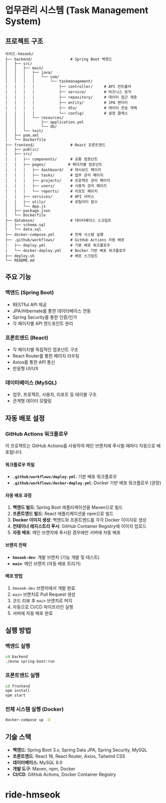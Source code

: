 # 업무관리 시스템 (Task Management System)

## 프로젝트 구조

```
라이드-hmseok/
├── backend/                 # Spring Boot 백엔드
│   ├── src/
│   │   ├── main/
│   │   │   ├── java/
│   │   │   │   └── com/
│   │   │   │       └── taskmanagement/
│   │   │   │           ├── controller/     # API 컨트롤러
│   │   │   │           ├── service/        # 비즈니스 로직
│   │   │   │           ├── repository/     # 데이터 접근 계층
│   │   │   │           ├── entity/         # JPA 엔티티
│   │   │   │           ├── dto/            # 데이터 전송 객체
│   │   │   │           └── config/         # 설정 클래스
│   │   │   └── resources/
│   │   │       ├── application.yml
│   │   │       └── db/
│   │   └── test/
│   ├── pom.xml
│   └── Dockerfile
├── frontend/                # React 프론트엔드
│   ├── public/
│   ├── src/
│   │   ├── components/      # 공통 컴포넌트
│   │   ├── pages/          # 페이지별 컴포넌트
│   │   │   ├── dashboard/   # 대시보드 페이지
│   │   │   ├── tasks/       # 업무 관리 페이지
│   │   │   ├── projects/    # 프로젝트 관리 페이지
│   │   │   ├── users/       # 사용자 관리 페이지
│   │   │   └── reports/     # 리포트 페이지
│   │   ├── services/        # API 서비스
│   │   ├── utils/           # 유틸리티 함수
│   │   └── App.js
│   ├── package.json
│   └── Dockerfile
├── database/                # 데이터베이스 스크립트
│   ├── schema.sql
│   └── data.sql
├── docker-compose.yml       # 전체 시스템 실행
├── .github/workflows/       # GitHub Actions 자동 배포
│   ├── deploy.yml           # 기본 배포 워크플로우
│   └── docker-deploy.yml    # Docker 기반 배포 워크플로우
├── deploy.sh                # 배포 스크립트
└── README.md
```

## 주요 기능

### 백엔드 (Spring Boot)
- RESTful API 제공
- JPA/Hibernate를 통한 데이터베이스 연동
- Spring Security를 통한 인증/인가
- 각 페이지별 API 엔드포인트 분리

### 프론트엔드 (React)
- 각 페이지별 독립적인 컴포넌트 구조
- React Router를 통한 페이지 라우팅
- Axios를 통한 API 통신
- 반응형 UI/UX

### 데이터베이스 (MySQL)
- 업무, 프로젝트, 사용자, 리포트 등 테이블 구조
- 관계형 데이터 모델링

## 자동 배포 설정

### GitHub Actions 워크플로우

이 프로젝트는 GitHub Actions를 사용하여 메인 브랜치에 푸시될 때마다 자동으로 배포됩니다.

#### 워크플로우 파일
- **`.github/workflows/deploy.yml`**: 기본 배포 워크플로우
- **`.github/workflows/docker-deploy.yml`**: Docker 기반 배포 워크플로우 (권장)

#### 자동 배포 과정
1. **백엔드 빌드**: Spring Boot 애플리케이션을 Maven으로 빌드
2. **프론트엔드 빌드**: React 애플리케이션을 npm으로 빌드
3. **Docker 이미지 생성**: 백엔드와 프론트엔드를 각각 Docker 이미지로 생성
4. **컨테이너 레지스트리 푸시**: GitHub Container Registry에 이미지 업로드
5. **자동 배포**: 메인 브랜치에 푸시된 경우에만 서버에 자동 배포

#### 브랜치 전략
- **`hmseok-dev`**: 개발 브랜치 (기능 개발 및 테스트)
- **`main`**: 메인 브랜치 (자동 배포 트리거)

#### 배포 방법
1. `hmseok-dev` 브랜치에서 개발 완료
2. `main` 브랜치로 Pull Request 생성
3. 코드 리뷰 후 `main` 브랜치로 머지
4. 자동으로 CI/CD 파이프라인 실행
5. 서버에 자동 배포 완료

## 실행 방법

### 백엔드 실행
```bash
cd backend
./mvnw spring-boot:run
```

### 프론트엔드 실행
```bash
cd frontend
npm install
npm start
```

### 전체 시스템 실행 (Docker)
```bash
docker-compose up -d
```

## 기술 스택

- **백엔드**: Spring Boot 3.x, Spring Data JPA, Spring Security, MySQL
- **프론트엔드**: React 18, React Router, Axios, Tailwind CSS
- **데이터베이스**: MySQL 8.0
- **개발 도구**: Maven, npm, Docker
- **CI/CD**: GitHub Actions, Docker Container Registry
# ride-hmseok
